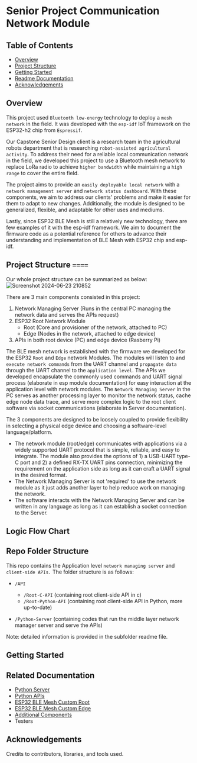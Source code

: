 # Senior Project Communication Network Module

## Table of Contents
- [Overview](#overview)
- [Project Structure](#project-structure)
- [Getting Started](#getting-started)
- [Readme Documentation](#readme-documentation)
- [Acknowledgements](#acknowledgements)

## Overview
This project used `Bluetooth low-energy` technology to deploy a `mesh network` in the field. It was developed with the `esp-idf` IoT framework on the ESP32-h2 chip from `Espressif`.

Our Capstone Senior Design client is a research team in the agricultural robots department that is researching `robot-assisted agricultural activity`. To address their need for a reliable local communication network in the field, we developed this project to use a Bluetooth mesh network to replace LoRa radio to achieve `higher bandwidth` while maintaining a `high range` to cover the entire field. 

The project aims to provide an `easily deployable local network` with a `network management server` and `network status dashboard`. With these components, we aim to address our clients' problems and make it easier for them to adapt to new changes. Additionally, the module is designed to be generalized, flexible, and adaptable for other uses and mediums.

Lastly, since ESP32 BLE Mesh is still a relatively new technology, there are few examples of it with the esp-idf framework. We aim to document the firmware code as a potential reference for others to advance their understanding and implementation of BLE Mesh with ESP32 chip and esp-idf.

## Project Structure `====`
Our whole project structure can be summarized as below:
![Screenshot 2024-06-23 210852](https://github.com/codecultivatorscrew/Multi-agent-Communication-Network/assets/54468493/ef895f72-a9a2-44a4-9a32-3ceffc56a1ea)

There are 3 main components consisted in this project:

 1. Network Managing Server (Runs in the central PC managing the network data and serves the APIs request)
 2. ESP32 Root Network Module
    - Root (Core and provisioner of the network, attached to PC)
    - Edge (Nodes in the network, attached to edge device)
 3. APIs in both root device (PC) and edge device (Rasberry Pi)

The BLE mesh network is established with the firmware we developed for the ESP32 `Root` and `Edge` network Modules. The modules will listen to and `execute network commands` from the UART channel and `propagate data` through the UART channel to the `application level`. The APIs we developed encapsulate the commonly used commands and UART signal process (elaborate in esp module documentation) for easy interaction at the application level with network modules. The `Network Managing Server` in the PC serves as another processing layer to monitor the network status, cache edge node data trace, and serve more complex logic to the root client software via socket communications  (elaborate in Server documentation).

The 3 components are designed to be loosely coupled to provide flexibility in selecting a physical edge device and choosing a software-level language/platform.
 - The network module (root/edge) communicates with applications via a widely supported UART protocol that is simple, reliable, and easy to integrate. The module also provides the options of 1) a USB-UART type-C port and 2) a defined RX-TX UART pins connection, minimizing the requirement on the application side as long as it can craft a UART signal in the desired format.
 - The Network Managing Server is not 'required' to use the network module as it just adds another layer to help reduce work on managing the network.
 - The software interacts with the Network Managing Server and can be written in any language as long as it can establish a socket connection to the Server.

## Logic Flow Chart


## Repo Folder Structure
This repo contains the Application level `network managing server` and `client-side APIs.` The folder structure is as follows:

- `/API`
  - `/Root-C-API` (containing root client-side API in c)
  - `/Root-Python-API` (containing root client-side API in Python, more up-to-date)

- `/Python-Server` (containing codes that run the middle layer network manager server and serve the APIs)

Note: detailed information is provided in the subfolder readme file.

## Getting Started

## Related Documentation
- [Python Server](https://github.com/codecultivatorscrew/Multi-agent-Communication-Network/blob/main/Python-Server)
- [Python APIs](https://github.com/codecultivatorscrew/Multi-agent-Communication-Network/blob/main/API/Root-Python-API)
- [ESP32 BLE Mesh Custom Root](https://github.com/codecultivatorscrew/esp_custom_root)
- [ESP32 BLE Mesh Custom Edge](https://github.com/codecultivatorscrew/esp_custom_edge)
- [Additional Components](./docs/additional-components.md)
- Testers

## Acknowledgements
Credits to contributors, libraries, and tools used.


